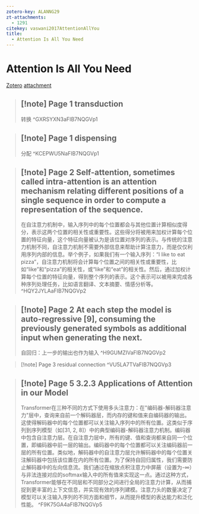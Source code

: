 ```yaml
---
zotero-key: ALANNG29
zt-attachments:
  - 1291
citekey: vaswani2017AttentionAllYou
title:
  - Attention Is All You Need
---
```

# Attention Is All You Need

[Zotero](zotero://select/library/items/ALANNG29) [attachment](file:///C:/Users/wuzihan/Zotero/storage/FIB7NQGV/Attention_Is_All_You_Need_Vaswani_et_al_2017.pdf)

> [!note] Page 1
> transduction
> ---
> 转换
> ^GXRSYXN3aFIB7NQGVp1

> [!note] Page 1
> dispensing
> ---
> 分配
> ^KCEPWU5NaFIB7NQGVp1

> [!note] Page 2
> Self-attention, sometimes called intra-attention is an attention mechanism relating different positions of a single sequence in order to compute a representation of the sequence.
> ---
> 在自注意力机制中，输入序列中的每个位置都会与其他位置计算相似度得分，表示这两个位置的相关性或重要性。这些得分将被用来加权计算每个位置的特征向量，这个特征向量被认为是该位置对序列的表示。与传统的注意力机制不同，自注意力机制不需要外部信息来帮助计算注意力，而是仅仅利用序列内部的信息。举个例子，如果我们有一个输入序列：“I like to eat pizza”，自注意力机制将会计算每个位置之间的相关性或重要性，比如“like”和“pizza”的相关性，或“like”和“eat”的相关性。然后，通过加权计算每个位置的特征向量，得到整个序列的表示。这个表示可以被用来完成各种序列处理任务，比如语言翻译、文本摘要、情感分析等。
> ^HQY2JYLAaFIB7NQGVp2

> [!note] Page 2
> At each step the model is auto-regressive [9], consuming the previously generated symbols as additional input when generating the next.
> ---
> 自回归：上一步的输出也作为输入
> ^H9GUMZIVaFIB7NQGVp2

> [!note] Page 3
> residual connection
> ^VU5LA7TVaFIB7NQGVp3

> [!note] Page 5
> 3.2.3 Applications of Attention in our Model
> ---
> Transformer在三种不同的方式下使用多头注意力：在"编码器-解码器注意力"层中，查询来自前一个解码器层，而内存的键和值来自编码器的输出。这使得解码器中的每个位置都可以关注输入序列中的所有位置。这类似于序列到序列模型（如[31, 2, 8]）中的典型编码器-解码器注意力机制。编码器中包含自注意力层。在自注意力层中，所有的键、值和查询都来自同一个位置，即编码器中前一层的输出。编码器中的每个位置都可以关注编码器前一层的所有位置。类似地，解码器中的自注意力层允许解码器中的每个位置关注解码器中包括该位置在内的所有位置。为了保持自回归属性，我们需要防止解码器中的左向信息流。我们通过在缩放点积注意力中屏蔽（设置为-∞）与非法连接对应的softmax输入中的所有值来实现这一点。通过这种方式，Transformer能够在不同层和不同部分之间进行全局的注意力计算，从而捕捉到更丰富的上下文信息，并实现有效的序列建模。注意力头的数量决定了模型可以关注输入序列的不同方面和细节，从而提升模型的表达能力和泛化性能。
> ^F9K75GA4aFIB7NQGVp5

